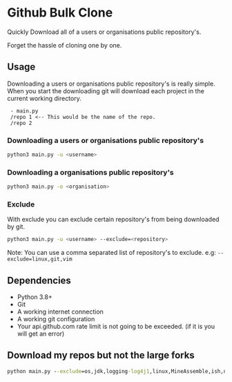 # Github Bulk Clone

Quickly Download all of a users or organisations public repository's.

Forget the hassle of cloning one by one.

## Usage

Downloading a users or organisations public repository's is really simple. When you start the downloading git will download each project in the current working directory.

```
 - main.py
 /repo 1 <-- This would be the name of the repo.
 /repo 2
```


### Downloading a users or organisations public repository's

```bash
python3 main.py -u <username>
```

### Downloading a organisations public repository's

```bash
python3 main.py -o <organisation>
```

### Exclude

With exclude you can exclude certain repository's from being downloaded by git.

```bash
python3 main.py -u <username> --exclude=<repository>
```

Note: You can use a comma separated list of repository's to exclude. e.g: `--exclude=linux,git,vim`

## Dependencies
- Python 3.8+
- Git
- A working internet connection
- A working git configuration
- Your api.github.com rate limit is not going to be exceeded. (if it is you will get an error)

## Download my repos but not the large forks
```cmd
python main.py --exclude=os,jdk,logging-log4j1,linux,MineAssemble,ish,nt5src awesomelewis2007
```

